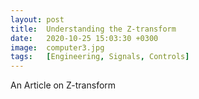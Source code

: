 ```yaml
---
layout: post
title:  Understanding the Z-transform
date:   2020-10-25 15:03:30 +0300
image:  computer3.jpg
tags:   [Engineering, Signals, Controls]
---
```


An Article on Z-transform